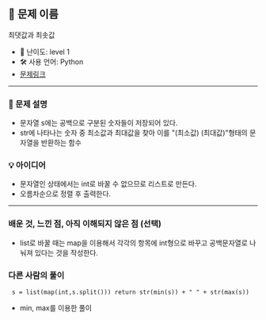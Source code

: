 ## 📘 문제 이름

최댓값과 최솟값

- 🧩 난이도: level 1
- 🛠 사용 언어: Python
- [문제링크](https://school.programmers.co.kr/learn/courses/30/lessons/12939#)

---

### 🧠 문제 설명

- 문자열 s에는 공백으로 구분된 숫자들이 저장되어 있다.
- str에 나타나는 숫자 중 최소값과 최대값을 찾아 이를 "(최소값) (최대값)"형태의 문자열을 반환하는 함수

### 💡 아이디어

- 문자열인 상태에서는 int로 바꿀 수 없으므로 리스트로 만든다.
- 오름차순으로 정렬 후 출력한다.

---

### 배운 것, 느낀 점, 아직 이해되지 않은 점 (선택)

- list로 바꿀 때는 map을 이용해서 각각의 항목에 int형으로 바꾸고 공백문자열로 나눠져 있다는 것을 작성한다.

### 다른 사람의 풀이

` s = list(map(int,s.split())) return str(min(s)) + " " + str(max(s))`

- min, max를 이용한 풀이
